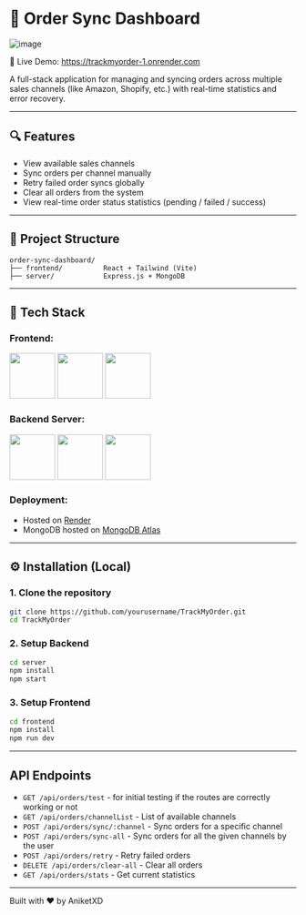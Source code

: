 # 🏦 Order Sync Dashboard
![image](https://github.com/user-attachments/assets/5a3e78d7-aaf1-4f35-a650-1edc0abdb080)

🔗 Live Demo: https://trackmyorder-1.onrender.com

A full-stack application for managing and syncing orders across multiple sales channels (like Amazon, Shopify, etc.) with real-time statistics and error recovery.

---

## 🔍 Features

* View available sales channels
* Sync orders per channel manually
* Retry failed order syncs globally
* Clear all orders from the system
* View real-time order status statistics (pending / failed / success)

---

## 📁 Project Structure

```
order-sync-dashboard/
├── frontend/          React + Tailwind (Vite)
├── server/            Express.js + MongoDB
```

---

## 🚀 Tech Stack

### Frontend:

<img src="https://upload.wikimedia.org/wikipedia/commons/a/a7/React-icon.svg" width="80"/> 
<img src="https://upload.wikimedia.org/wikipedia/commons/4/4c/Typescript_logo_2020.svg" width="80"/>
<img src="https://upload.wikimedia.org/wikipedia/commons/d/d5/Tailwind_CSS_Logo.svg" width="80"/>

### Backend Server:

<img src="https://upload.wikimedia.org/wikipedia/commons/d/d9/Node.js_logo.svg" width="80"/>
<img src="https://upload.wikimedia.org/wikipedia/commons/6/64/Expressjs.png" width="80"/>
<img src="https://upload.wikimedia.org/wikipedia/commons/9/93/MongoDB_Logo.svg" width="80"/>

### Deployment:

* Hosted on [Render](https://render.com)
* MongoDB hosted on [MongoDB Atlas](https://cloud.mongodb.com)

---

## ⚙️ Installation (Local)

### 1. Clone the repository

```bash
git clone https://github.com/yourusername/TrackMyOrder.git
cd TrackMyOrder
```

### 2. Setup Backend

```bash
cd server
npm install
npm start
```

### 3. Setup Frontend

```bash
cd frontend
npm install
npm run dev  
```
---

## API Endpoints

* `GET /api/orders/test` - for initial testing if the routes are correctly working or not
* `GET /api/orders/channelList` - List of available channels
* `POST /api/orders/sync/:channel` - Sync orders for a specific channel
* `POST /api/orders/sync-all` - Sync orders for all the given channels by the user
* `POST /api/orders/retry` - Retry failed orders
* `DELETE /api/orders/clear-all` - Clear all orders
* `GET /api/orders/stats` - Get current statistics

---


Built with ❤️ by AniketXD
